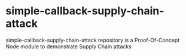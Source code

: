 # simple-callback-supply-chain-attack
simple-callback-supply-chain-attack repository is a Proof-Of-Concept Node module to demonstrate Supply Chain attacks
